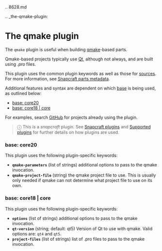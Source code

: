 .. 8628.md

.. _the-qmake-plugin:

# The qmake plugin

The `qmake` plugin is useful when building [qmake](http://doc.qt.io/qt-5/qmake-manual.html)-based parts.

Qmake-based projects typically use [Qt](https://www.qt.io/), although not always, and are built using *.pro* files.

This plugin uses the common plugin keywords as well as those for [sources](/t/snapcraft-parts-metadata/8336#heading--source). For more information, see [Snapcraft parts metadata](/t/snapcraft-parts-metadata/8336).

Additional features and syntax are dependent on which [base](/t/base-snaps/11198) is being used, as outlined below:

- [base: core20](#heading--core20)
- [base: core18 | core](#heading--core18)

For examples, search [GitHub](https://github.com/search?q=path%3Asnapcraft.yaml+%22plugin%3A+qmake%22&type=Code) for projects already using the plugin.

> ⓘ  This is a *snapcraft* plugin. See [Snapcraft plugins](/t/snapcraft-plugins/4284) and [Supported plugins](/t/supported-plugins/8080) for further details on how plugins are used.

<h3 id='heading--core20'>base: core20</h3>

This plugin uses the following plugin-specific keywords:

- **`qmake-parameters`** (list of strings)
      additional options to pass to the qmake invocation.
- **`qmake-project-file`** (string)
      the qmake project file to use. This is usually only needed if  qmake can not determine what project file to use on its own.

<h3 id='heading--core18'>base: core18 | core</h3>

This plugin uses the following plugin-specific keywords:

- **`options`** (list of strings)
     additional options to pass to the qmake invocation.
- **`qt-version`** (string; default: qt5)
     Version of Qt to use with qmake. Valid options are: `qt4` and `qt5`.
- **`project-files`** (list of strings)
     list of .pro files to pass to the qmake invocation.